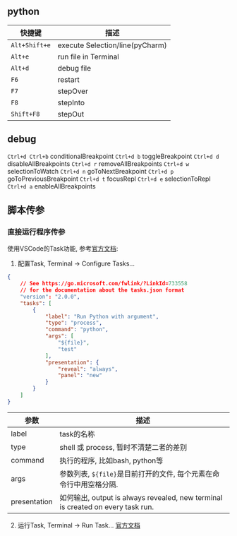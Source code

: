 
## python

快捷键|描述
--|--
`Alt+Shift+e`| execute Selection/line(pyCharm)
`Alt+e`| run file in Terminal
`Alt+d`| debug file
`F6` |restart
`F7` |stepOver
`F8` |stepInto
`Shift+F8`|stepOut


## debug
`Ctrl+d Ctrl+b` conditionalBreakpoint
`Ctrl+d b` toggleBreakpoint
`Ctrl+d d` disableAllBreakpoints
`Ctrl+d r` removeAllBreakpoints
`Ctrl+d w` selectionToWatch
`Ctrl+d n` goToNextBreakpoint
`Ctrl+d p` goToPreviousBreakpoint
`Ctrl+d t` focusRepl
`Ctrl+d e` selectionToRepl
`Ctrl+d a` enableAllBreakpoints



## 脚本传参
### 直接运行程序传参
使用VSCode的Task功能, 参考[官方文档](https://code.visualstudio.com/docs/editor/tasks):
1. 配置Task, Terminal -> Configure Tasks...
```json
{
    // See https://go.microsoft.com/fwlink/?LinkId=733558
    // for the documentation about the tasks.json format
    "version": "2.0.0",
    "tasks": [
        {
            "label": "Run Python with argument",
            "type": "process",
            "command": "python",
            "args": [
                "${file}",
                "test"
            ],
            "presentation": {
                "reveal": "always",
                "panel": "new"
            }
        }
    ]
}
```
参数|描述
--|--
label|task的名称
type|shell 或 process, 暂时不清楚二者的差别
command| 执行的程序, 比如bash, python等
args| 参数列表, `${file}`是目前打开的文件, 每个元素在命令行中用空格分隔.
presentation|如何输出, output is always revealed, new terminal is created on every task run.


2. 运行Task, Terminal -> Run Task...
[官方文档](https://code.visualstudio.com/docs/python/debugging)

